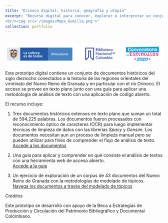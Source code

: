 ```yaml
---
title: "Orinoco digital: historia, geografía y utopía"
excerpt: "Recurso digital para conocer, explorar e interpretar un conjunto de documentos históricos del siglo dieziocho conectados a la historia de las regiones orientales del virreinato del Nuevo Reino de Granada y en particular con el río Orinoco.
<br/><img src='/images/Mapa_Gumilla.png'>"
collection: portfolio
---
```


<br/><img src='/images/TiraLogosMin+BNC+Estimulos.png'>

Este prototipo digital contiene un conjunto de documentos históricos del siglo dieziocho conectados a la historia de las regiones orientales del virreinato del Nuevo Reino de Granada y en particular con el río Orinoco. El acceso se provee en texto plano junto con una guía para aplicar una metodología de análisis  de texto con una aplicación de código abierto.  

El recurso incluye: 
1. Tres documentos históricos extensos en texto plano que suman un total de 594,225 palabras. Los documentos fueron procesados con reconocimiento óptico de caracteres (OCR) para luego implementar técnicas de limpieza de datos con las librerías _Spacy_ y _Gensim_. Los documentos necesitan aun un proceso de limpieza manual pero se pueden utilizar para fines de comprender el flujo de análisis de texto. 
[Accede a los documentos](https://mariajoafana.github.io/publication/coleccion-documentos)

2. Una guía para aplicar y comprender en qué consiste el análisis de textos con una herramienta web de acceso abierto.  
[Accede a la guía](https://mariajoafana.github.io/publication/guia-analisis-texto)

3. Un ejercicio de exploración de un corpus de 43 documentos del Nuevo Reino de Granada con la metodologías de modelado de tópicos.  
[Navega los documentos a través del modelado de tópicos](https://mariajoafana.github.io/publication/modelado-topicos)


_Créditos_

Este prototipo se desarrolló con apoyo de la Beca a Estrategias de Producción y Circulación del Patrimonio Bibliográfico y Documental Colombiano.
